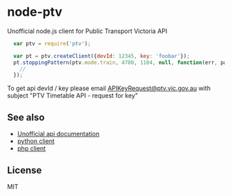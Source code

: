 node-ptv
========

Unofficial node.js client for Public Transport Victoria API

```js
  var ptv = require('ptv');

  var pt = ptv.createClient({devId: 12345, key: 'foobar'});
  pt.stoppingPattern(ptv.mode.train, 4780, 1104, null, function(err, pattern) {
    //
  });

```

To get api devId / key please email APIKeyRequest@ptv.vic.gov.au with
subject "PTV Timetable API - request for key"

## See also
  - [Unofficial api documentation](http://stevage.github.io/PTV-API-doc/)
  - [python client](https://github.com/stevage/ptvpy)
  - [php client]( https://github.com/wongm/ptv-api-php-test-harness)

## License

MIT
